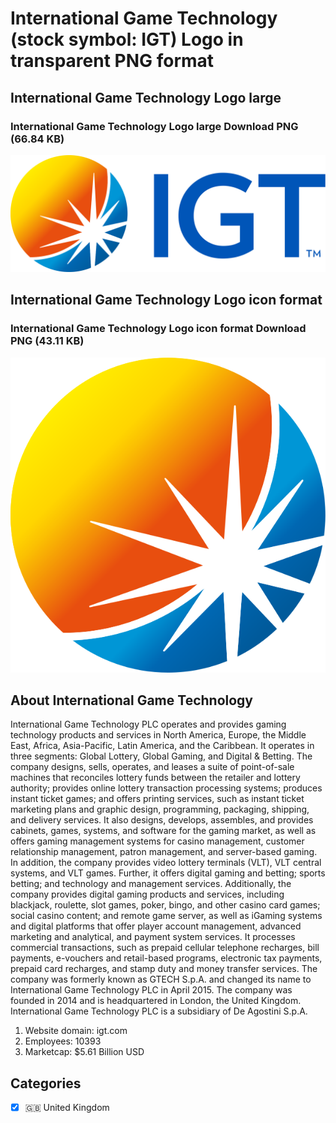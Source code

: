 # International Game Technology (stock symbol: IGT) Logo in transparent PNG format

## International Game Technology Logo large

### International Game Technology Logo large Download PNG (66.84 KB)

![International Game Technology Logo large Download PNG (66.84 KB)](/img/orig/IGT_BIG-54daccec.png)

## International Game Technology Logo icon format

### International Game Technology Logo icon format Download PNG (43.11 KB)

![International Game Technology Logo icon format Download PNG (43.11 KB)](/img/orig/IGT-035a5a8a.png)

## About International Game Technology

International Game Technology PLC operates and provides gaming technology products and services in North America, Europe, the Middle East, Africa, Asia-Pacific, Latin America, and the Caribbean. It operates in three segments: Global Lottery, Global Gaming, and Digital & Betting. The company designs, sells, operates, and leases a suite of point-of-sale machines that reconciles lottery funds between the retailer and lottery authority; provides online lottery transaction processing systems; produces instant ticket games; and offers printing services, such as instant ticket marketing plans and graphic design, programming, packaging, shipping, and delivery services. It also designs, develops, assembles, and provides cabinets, games, systems, and software for the gaming market, as well as offers gaming management systems for casino management, customer relationship management, patron management, and server-based gaming. In addition, the company provides video lottery terminals (VLT), VLT central systems, and VLT games. Further, it offers digital gaming and betting; sports betting; and technology and management services. Additionally, the company provides digital gaming products and services, including blackjack, roulette, slot games, poker, bingo, and other casino card games; social casino content; and remote game server, as well as iGaming systems and digital platforms that offer player account management, advanced marketing and analytical, and payment system services. It processes commercial transactions, such as prepaid cellular telephone recharges, bill payments, e-vouchers and retail-based programs, electronic tax payments, prepaid card recharges, and stamp duty and money transfer services. The company was formerly known as GTECH S.p.A. and changed its name to International Game Technology PLC in April 2015. The company was founded in 2014 and is headquartered in London, the United Kingdom. International Game Technology PLC is a subsidiary of De Agostini S.p.A.

1. Website domain: igt.com
2. Employees: 10393
3. Marketcap: $5.61 Billion USD


## Categories
- [x] 🇬🇧 United Kingdom
